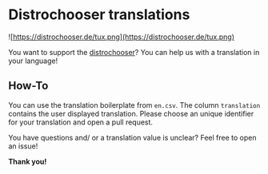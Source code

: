 # Distrochooser translations

![https://distrochooser.de/tux.png](https://distrochooser.de/tux.png)

You want to support the [distrochooser](https://distrochooser.de)? You can help us with a translation in your language!

## How-To

You can use the translation boilerplate from `en.csv`. The column `translation` contains the user displayed translation. Please choose an unique identifier for your translation and open a pull request.

You have questions and/ or a translation value is unclear? Feel free to open an issue!

**Thank you!**

